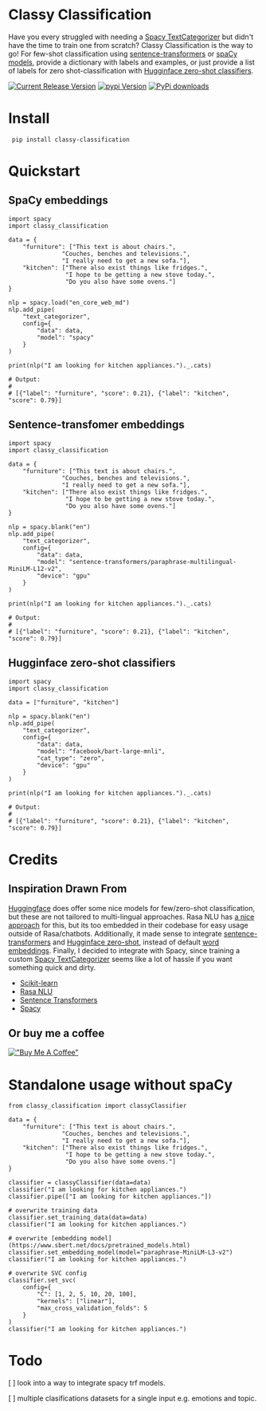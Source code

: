 # Classy Classification
Have you every struggled with needing a [Spacy TextCategorizer](https://spacy.io/api/textcategorizer) but didn't have the time to train one from scratch? Classy Classification is the way to go! For few-shot classification using [sentence-transformers](https://github.com/UKPLab/sentence-transformers) or [spaCy models](https://spacy.io/usage/models), provide a dictionary with labels and examples, or just provide a list of labels for zero shot-classification with [Hugginface zero-shot classifiers](https://huggingface.co/models?pipeline_tag=zero-shot-classification). 

[![Current Release Version](https://img.shields.io/github/release/pandora-intelligence/classy-classification.svg?style=flat-square&logo=github)](https://github.com/pandora-intelligence/classy-classification/releases)
[![pypi Version](https://img.shields.io/pypi/v/classy-classification.svg?style=flat-square&logo=pypi&logoColor=white)](https://pypi.org/project/classy-classification/)
[![PyPi downloads](https://static.pepy.tech/personalized-badge/classy-classification?period=total&units=international_system&left_color=grey&right_color=orange&left_text=pip%20downloads)](https://pypi.org/project/classy-classification/)


# Install
``` pip install classy-classification```
# Quickstart
## SpaCy embeddings
```
import spacy
import classy_classification

data = {
    "furniture": ["This text is about chairs.",
               "Couches, benches and televisions.",
               "I really need to get a new sofa."],
    "kitchen": ["There also exist things like fridges.",
                "I hope to be getting a new stove today.",
                "Do you also have some ovens."]
}

nlp = spacy.load("en_core_web_md")
nlp.add_pipe(
    "text_categorizer", 
    config={
        "data": data, 
        "model": "spacy"
    }
) 

print(nlp("I am looking for kitchen appliances.")._.cats)

# Output:
#
# [{"label": "furniture", "score": 0.21}, {"label": "kitchen", "score": 0.79}]
```
## Sentence-transfomer embeddings
```
import spacy
import classy_classification

data = {
    "furniture": ["This text is about chairs.",
               "Couches, benches and televisions.",
               "I really need to get a new sofa."],
    "kitchen": ["There also exist things like fridges.",
                "I hope to be getting a new stove today.",
                "Do you also have some ovens."]
}

nlp = spacy.blank("en")
nlp.add_pipe(
    "text_categorizer", 
    config={
        "data": data, 
        "model": "sentence-transformers/paraphrase-multilingual-MiniLM-L12-v2",
        "device": "gpu"
    }
) 

print(nlp("I am looking for kitchen appliances.")._.cats)

# Output:
#
# [{"label": "furniture", "score": 0.21}, {"label": "kitchen", "score": 0.79}]
```
## Hugginface zero-shot classifiers
```
import spacy
import classy_classification

data = ["furniture", "kitchen"]

nlp = spacy.blank("en")
nlp.add_pipe(
    "text_categorizer", 
    config={
        "data": data, 
        "model": "facebook/bart-large-mnli",
        "cat_type": "zero",
        "device": "gpu"
    }
) 

print(nlp("I am looking for kitchen appliances.")._.cats)

# Output:
#
# [{"label": "furniture", "score": 0.21}, {"label": "kitchen", "score": 0.79}]
```
# Credits
## Inspiration Drawn From
[Huggingface](https://huggingface.co/) does offer some nice models for few/zero-shot classification, but these are not tailored to multi-lingual approaches. Rasa NLU has [a nice approach](https://rasa.com/blog/rasa-nlu-in-depth-part-1-intent-classification/) for this, but its too embedded in their codebase for easy usage outside of Rasa/chatbots. Additionally, it made sense to integrate [sentence-transformers](https://github.com/UKPLab/sentence-transformers) and [Hugginface zero-shot](https://huggingface.co/models?pipeline_tag=zero-shot-classification), instead of default [word embeddings](https://arxiv.org/abs/1301.3781). Finally, I decided to integrate with Spacy, since training a custom [Spacy TextCategorizer](https://spacy.io/api/textcategorizer) seems like a lot of hassle if you want something quick and dirty. 

- [Scikit-learn](https://github.com/scikit-learn/scikit-learn)
- [Rasa NLU](https://github.com/RasaHQ/rasa) 
- [Sentence Transformers](https://github.com/UKPLab/sentence-transformers)
- [Spacy](https://github.com/explosion/spaCy)

## Or buy me a coffee
[!["Buy Me A Coffee"](https://www.buymeacoffee.com/assets/img/custom_images/orange_img.png)](https://www.buymeacoffee.com/98kf2552674)


# Standalone usage without spaCy

```
from classy_classification import classyClassifier

data = {
    "furniture": ["This text is about chairs.",
               "Couches, benches and televisions.",
               "I really need to get a new sofa."],
    "kitchen": ["There also exist things like fridges.",
                "I hope to be getting a new stove today.",
                "Do you also have some ovens."]
}

classifier = classyClassifier(data=data)
classifier("I am looking for kitchen appliances.")
classifier.pipe(["I am looking for kitchen appliances."])

# overwrite training data
classifier.set_training_data(data=data)
classifier("I am looking for kitchen appliances.")

# overwrite [embedding model](https://www.sbert.net/docs/pretrained_models.html)
classifier.set_embedding_model(model="paraphrase-MiniLM-L3-v2")
classifier("I am looking for kitchen appliances.")

# overwrite SVC config
classifier.set_svc(
    config={                              
        "C": [1, 2, 5, 10, 20, 100],
        "kernels": ["linear"],                              
        "max_cross_validation_folds": 5
    }
)
classifier("I am looking for kitchen appliances.")
```

# Todo

[ ] look into a way to integrate spacy trf models.

[ ] multiple clasifications datasets for a single input e.g. emotions and topic.
